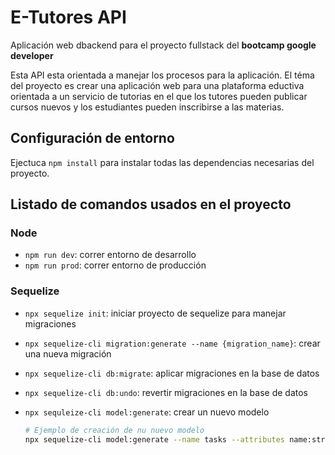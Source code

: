 # E-Tutores API
Aplicación web dbackend para el proyecto fullstack del **bootcamp google developer**

Esta API esta orientada a manejar los procesos para la aplicación. El téma del proyecto es crear una aplicación web para una plataforma eductiva orientada a un servicio de tutorias en el que los tutores pueden publicar cursos nuevos y los estudiantes pueden inscribirse a las materias.


## Configuración de entorno

Ejectuca ``npm install`` para instalar todas las dependencias necesarias del proyecto.


## Listado de comandos usados en el proyecto

### Node
* ``npm run dev``: correr entorno de desarrollo
* ``npm run prod``: correr entorno de producción

### Sequelize
* ``npx sequelize init``: iniciar proyecto de sequelize para manejar migraciones
* ``npx sequelize-cli migration:generate --name {migration_name}``: crear una nueva migración
* ``npx sequelize-cli db:migrate``: aplicar migraciones en la base de datos
* ``npx sequelize-cli db:undo``: revertir migraciones en la base de datos
* ``npx sequleize-cli model:generate``: crear un nuevo modelo

    ```bash
    # Ejemplo de creación de nu nuevo modelo
    npx sequelize-cli model:generate --name tasks --attributes name:string,description:string,done:boolean,active:boolean
    ```
